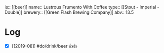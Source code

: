 is:: [[beer]]
name:: Lustrous Frumento With Coffee
type:: [[Stout - Imperial - Double]]
brewery:: [[Green Flash Brewing Company]]
abv:: 13.5

# Log
- [x] [[2019-08]] #do/drink/beer 👍👍
